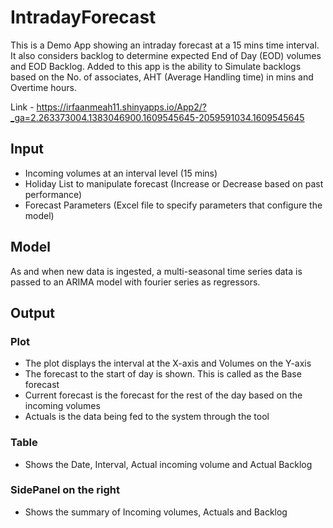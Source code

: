 # IntradayForecast

This is a Demo App showing an intraday forecast at a 15 mins time interval. It also considers backlog to determine expected End of Day (EOD) volumes and EOD Backlog. 
Added to this app is the ability to Simulate backlogs based on the No. of associates, AHT (Average Handling time) in mins and Overtime hours.

Link - https://irfaanmeah11.shinyapps.io/App2/?_ga=2.263373004.1383046900.1609545645-2059591034.1609545645

## Input

* Incoming volumes at an interval level (15 mins)
* Holiday List to manipulate forecast (Increase or Decrease based on past performance)
* Forecast Parameters (Excel file to specify parameters that configure the model)

## Model

As and when new data is ingested, a multi-seasonal time series data is passed to an ARIMA model with fourier series as regressors.

## Output

### Plot
* The plot displays the interval at the X-axis and Volumes on the Y-axis
* The forecast to the start of day is shown. This is called as the Base forecast
* Current forecast is the forecast for the rest of the day based on the incoming volumes
* Actuals is the data being fed to the system through the tool

### Table
* Shows the Date, Interval, Actual incoming volume and Actual Backlog 

### SidePanel on the right
* Shows the summary of Incoming volumes, Actuals and Backlog
